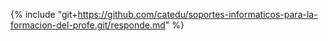{% include "git+https://github.com/catedu/soportes-informaticos-para-la-formacion-del-profe.git/responde.md" %}